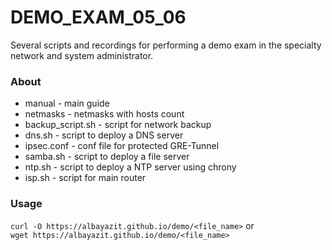 # DEMO_EXAM_05_06
Several scripts and recordings for performing a demo exam in the specialty network and system administrator.

### About
- manual - main guide
- netmasks - netmasks with hosts count
- backup_script.sh - script for network backup
- dns.sh - script to deploy a DNS server
- ipsec.conf - conf file for protected GRE-Tunnel
- samba.sh - script to deploy a file server
- ntp.sh - script to deploy a NTP server using chrony
- isp.sh - script for main router

### Usage
`curl -O https://albayazit.github.io/demo/<file_name>` or\
`wget https://albayazit.github.io/demo/<file_name>`
